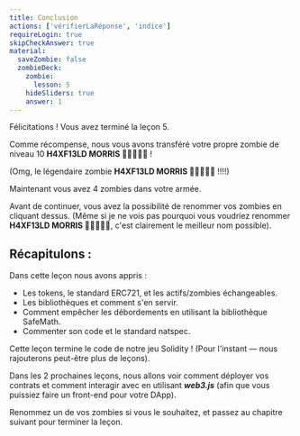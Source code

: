 ```yaml
---
title: Conclusion
actions: ['vérifierLaRéponse', 'indice']
requireLogin: true
skipCheckAnswer: true
material:
  saveZombie: false
  zombieDeck:
    zombie:
      lesson: 5
    hideSliders: true
    answer: 1
---
```


Félicitations ! Vous avez terminé la leçon 5.

Comme récompense, nous vous avons transféré votre propre zombie de niveau 10 **H4XF13LD MORRIS 💯💯😎💯💯** !

(Omg, le légendaire zombie **H4XF13LD MORRIS 💯💯😎💯💯** !!!!)

Maintenant vous avez 4 zombies dans votre armée.

Avant de continuer, vous avez la possibilité de renommer vos zombies en cliquant dessus. (Même si je ne vois pas pourquoi vous voudriez renommer **H4XF13LD MORRIS 💯💯😎💯💯**, c'est clairement le meilleur nom possible).

## Récapitulons :

Dans cette leçon nous avons appris :

- Les tokens, le standard ERC721, et les actifs/zombies échangeables.
- Les bibliothèques et comment s'en servir.
- Comment empêcher les débordements en utilisant la bibliothèque SafeMath.
- Commenter son code et le standard natspec.

Cette leçon termine le code de notre jeu Solidity ! (Pour l'instant — nous rajouterons peut-être plus de leçons).

Dans les 2 prochaines leçons, nous allons voir comment déployer vos contrats et comment interagir avec en utilisant **_web3.js_** (afin que vous puissiez faire un front-end pour votre DApp).

Renommez un de vos zombies si vous le souhaitez, et passez au chapitre suivant pour terminer la leçon.
